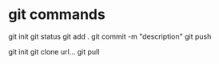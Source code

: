 # git commands

git init
git status
git add .
git commit -m "description"
git push

git init
git clone url...
git pull
